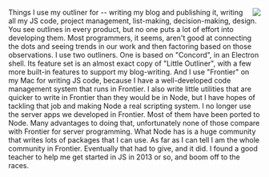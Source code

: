 <img src="http://scripting.com/images/2017/10/05/goldenGirlActionFigure.png" border="0" align="right">Things I use my outliner for -- writing my blog and publishing it, writing all my JS code, project management, list-making, decision-making, design. You see outlines in every product, but no one puts a lot of effort into developing them. Most programmers, it seems, aren't good at connecting the dots and seeing trends in our work and then factoring based on those observations. I use two outliners. One is based on "Concord", in an Electron shell. Its feature set is an almost exact copy of "Little Outliner", with a few more built-in features to support my blog-writing. And I use "Frontier" on my Mac for writing JS code, because I have a well-developed code management system that runs in Frontier. I also write little utilities that are quicker to write in Frontier than they would be in Node, but I have hopes of tackling that job and making Node a real scripting system. I no longer use the server apps we developed in Frontier. Most of them have been ported to Node. Many advantages to doing that, unfortunately none of those compare with Frontier for server programming. What Node has is a huge community that writes lots of packages that I can use. As far as I can tell I am the whole community in Frontier. Eventually that had to give, and it did. I found a good teacher to help me get started in JS in 2013 or so, and boom off to the races. 
